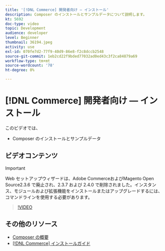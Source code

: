 ```yaml
---
title: '[!DNL Commerce] 開発者向け — インストール'
description: Composer のインストールとサンプルデータについて説明します。
kt: 5692
doc-type: video
topic: Development
audience: developer
level: Beginner
thumbnail: 36194.jpeg
activity: use
exl-id: 070fe7d2-77f9-40d9-86e8-f2c8dccb2548
source-git-commit: 1eb2cd22f9bded77032ad0ed43c3f2ca84879a69
workflow-type: tm+mt
source-wordcount: '78'
ht-degree: 0%

---
```


# [!DNL Commerce] 開発者向け — インストール

このビデオでは、

- Composer のインストールとサンプルデータ

## ビデオコンテンツ

>[!IMPORTANT]
>
>Web セットアップウィザードは、Adobe CommerceおよびMagento Open Source2.3.6 で廃止され、2.3.7 および 2.4.0 で削除されました。インスタンス、モジュールおよび拡張機能をインストールまたはアップグレードするには、コマンドラインを使用する必要があります。

>[!VIDEO](https://video.tv.adobe.com/v/36194?quality=12&learn=on)

## その他のリソース

- [Composer の概要](https://devdocs.magento.com/guides/v2.4/extension-dev-guide/intro/intro-composer.html)
- [[!DNL Commerce] インストールガイド](https://devdocs.magento.com/guides/v2.4/install-gde/install-flow-diagram.html)
